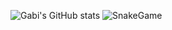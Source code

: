 ![Gabi's GitHub stats](https://github-readme-stats.vercel.app/api?username=heavengabi&show_icons=true&theme=radical)
![SnakeGame](https://raw.githubusercontent.com/heavengabi/snake-game/main/preview.gif)
